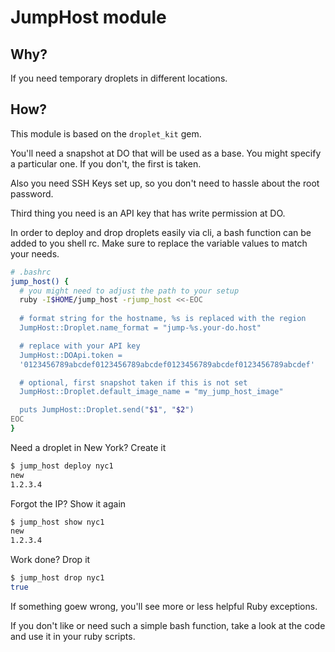 # JumpHost module

## Why?

If you need temporary droplets in different locations.

## How?

This module is based on the `droplet_kit` gem.

You'll need a snapshot at DO that will be used as a base. You might
specify a particular one. If you don't, the first is taken.

Also you need SSH Keys set up, so you don't need to hassle about the
root password.

Third thing you need is an API key that has write permission at DO.

In order to deploy and drop droplets easily via cli, a bash function
can be added to you shell rc. Make sure to replace the variable values
to match your needs.

```bash
# .bashrc
jump_host() {
  # you might need to adjust the path to your setup
  ruby -I$HOME/jump_host -rjump_host <<-EOC
  
  # format string for the hostname, %s is replaced with the region
  JumpHost::Droplet.name_format = "jump-%s.your-do.host"

  # replace with your API key
  JumpHost::DOApi.token =
  '0123456789abcdef0123456789abcdef0123456789abcdef0123456789abcdef'

  # optional, first snapshot taken if this is not set
  JumpHost::Droplet.default_image_name = "my_jump_host_image"

  puts JumpHost::Droplet.send("$1", "$2")
EOC
}
```

Need a droplet in New York? Create it
```bash
$ jump_host deploy nyc1
new
1.2.3.4
```

Forgot the IP? Show it again
```bash
$ jump_host show nyc1
new
1.2.3.4
```

Work done? Drop it
```bash
$ jump_host drop nyc1
true
```

If something goew wrong, you'll see more or less helpful Ruby exceptions.

If you don't like or need such a simple bash function, take a look at
the code and use it in your ruby scripts.
